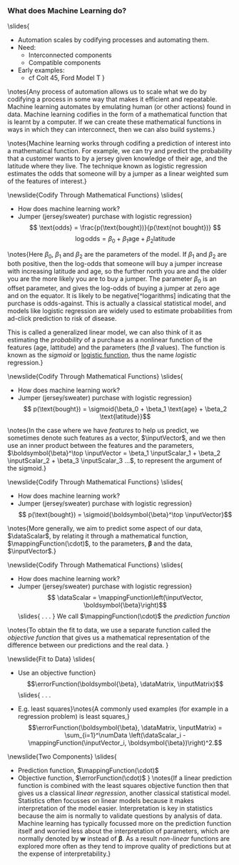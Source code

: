 ### What does Machine Learning do?
\slides{
* Automation scales by codifying processes and automating them.
* Need:
    * Interconnected components
	* Compatible components
* Early examples:
    * cf Colt 45, Ford Model T
}

\notes{Any process of automation allows us to scale what we do by codifying a process in some way that makes it efficient and repeatable. Machine learning automates by emulating human (or other actions) found in data. Machine learning codifies in the form of a mathematical function that is learnt by a computer. If we can create these mathematical functions in ways in which they can interconnect, then we can also build systems.}

\notes{Machine learning works through codifing a prediction of interest into a mathematical function. For example, we can try and predict the probability that a customer wants to by a jersey given knowledge of their age, and the latitude where they live. The technique known as logistic regression estimates the odds that someone will by a jumper as a linear weighted sum of the features of interest.}

\newslide{Codify Through Mathematical Functions}
\slides{
* How does machine learning work?
* Jumper (jersey/sweater) purchase with logistic regression}
$$ \text{odds} = \frac{p(\text{bought})}{p(\text{not bought})} $$
$$ \log \text{odds}  = \beta_0 + \beta_1 \text{age} + \beta_2 \text{latitude}$$

\notes{Here $\beta_0$, $\beta_1$ and $\beta_2$ are the parameters of the model. If $\beta_1$ and $\beta_2$  are both positive, then the log-odds that someone will buy a jumper increase with increasing latitude and age, so the further north you are and the older you are the more likely you are to buy a jumper. The parameter $\beta_0$ is an offset parameter, and gives the log-odds of buying a jumper at zero age and on the equator. It is likely to be negative[^logarithms] indicating that the purchase is odds-against. This is actually a classical statistical model, and models like logistic regression are widely used to estimate probabilities from ad-click prediction to risk of disease.

[^logarithm]: The logarithm of a number less than one is negative, for a number greater than one the logarithm is positive. So if odds are greater than evens (odds-on) the log-odds are positive, if the odds are less than evens (odds-against) the log-odds will be negative.

This is called a generalized linear model, we can also think of it as estimating the *probability* of a purchase as a nonlinear function of the features (age, lattitude) and the parameters (the $\beta$ values). The function is known as the *sigmoid* or [logistic function](https://en.wikipedia.org/wiki/Logistic_regression), thus the name *logistic* regression.}

\newslide{Codify Through Mathematical Functions}
\slides{
* How does machine learning work?
* Jumper (jersey/sweater) purchase with logistic regression}
$$ p(\text{bought}) =  \sigmoid{\beta_0 + \beta_1 \text{age} + \beta_2 \text{latitude}}$$

\notes{In the case where we have *features* to help us predict, we sometimes denote such features as a vector, $\inputVector$, and we then use an inner product between the features and the parameters, $\boldsymbol{\beta}^\top \inputVector = \beta_1 \inputScalar_1 + \beta_2 \inputScalar_2 + \beta_3 \inputScalar_3 ...$, to represent the argument of the sigmoid.}

\newslide{Codify Through Mathematical Functions}
\slides{
* How does machine learning work?
* Jumper (jersey/sweater) purchase with logistic regression}
$$ p(\text{bought}) =  \sigmoid{\boldsymbol{\beta}^\top \inputVector}$$

\notes{More generally, we aim to predict some aspect of our data, $\dataScalar$, by relating it through a mathematical function, $\mappingFunction(\cdot)$, to the parameters, $\boldsymbol{\beta}$ and the data, $\inputVector$.}

\newslide{Codify Through Mathematical Functions}
\slides{
* How does machine learning work?
* Jumper (jersey/sweater) purchase with logistic regression}
$$ \dataScalar =  \mappingFunction\left(\inputVector, \boldsymbol{\beta}\right)$$
\slides{
. . .
}
We call $\mappingFunction(\cdot)$ the *prediction function*

\notes{To obtain the fit to data, we use a separate function called the *objective function* that gives us a mathematical representation of the difference between our predictions and the real data. }

\newslide{Fit to Data}
\slides{
* Use an objective function}
$$\errorFunction(\boldsymbol{\beta}, \dataMatrix, \inputMatrix)$$
\slides{
. . .

* E.g. least squares}\notes{A commonly used examples (for example in a regression problem) is least squares,}
$$\errorFunction(\boldsymbol{\beta}, \dataMatrix, \inputMatrix) = \sum_{i=1}^\numData \left(\dataScalar_i - \mappingFunction(\inputVector_i, \boldsymbol{\beta})\right)^2.$$

\newslide{Two Components}
\slides{
* Prediction function, $\mappingFunction(\cdot)$
* Objective function, $\errorFunction(\cdot)$
}
\notes{If a linear prediction function is combined with the least squares objective function then that gives us a classical *linear regression*, another classical statistical model. Statistics often focusses on linear models because it makes interpretation of the model easier. Interpretation is key in statistics because the aim is normally to validate questions by analysis of data. Machine learning has typically focussed more on the prediction function itself and worried less about the interpretation of parameters, which are normally denoted by $\mathbf{w}$ instead of $\boldsymbol{\beta}$. As a result *non-linear* functions are explored more often as they tend to improve quality of predictions but at the expense of interpretability.}
